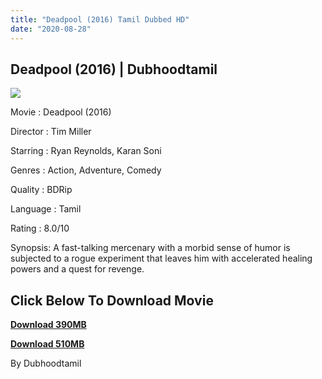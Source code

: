 ```yaml
---
title: "Deadpool (2016) Tamil Dubbed HD"
date: "2020-08-28"
---
```


## Deadpool (2016) | Dubhoodtamil

![](https://1.bp.blogspot.com/-PRapKHOBVoQ/X0jG9VlaKQI/AAAAAAAACOU/aDk1e9ce6z4fzxLm4yh_7R9rxk8hccnBwCNcBGAsYHQ/w384-h512/MV5BMDNjYjExMjgtY2U0OS00YzA4LWEzNzQtNzc0YWNkZDIwZDdmXkEyXkFqcGdeQXVyMTYzMDM0NTU{7c91919003b18fbfe18f8d0a8715b92cf9e57c9a8b9d318e5deae4019927ce00}2540._V1_.jpg)

Movie : Deadpool (2016)

Director : Tim Miller 

Starring : Ryan Reynolds, Karan Soni 

Genres : Action, Adventure, Comedy 

Quality : BDRip 

Language : Tamil 

Rating : 8.0/10

Synopsis: A fast-talking mercenary with a morbid sense of humor is subjected to a rogue experiment that leaves him with accelerated healing powers and a quest for revenge.

## **Click Below To Download Movie**

**[Download 390MB](https://oncehelp.com/dead-pool-1)**

**[Download 510MB](https://oncehelp.com/dead-pool-2)**

By Dubhoodtamil
